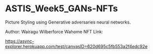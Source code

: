 # ASTIS_Week5_GANs-NFTs
Picture Styling using Generative adversaries neural networks.

Author: Wairagu Wilberforce Wahome
NFT Link:

https://async-explorer.herokuapp.com/test/canvasID=620d695c5fb553a2f4edc92e
